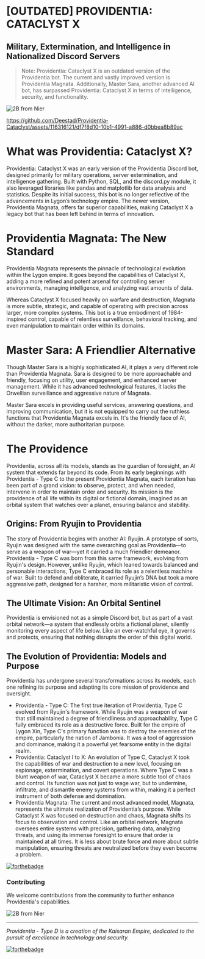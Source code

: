 # [OUTDATED] PROVIDENTIA: CATACLYST X
## Military, Extermination, and Intelligence in Nationalized Discord Servers
> Note: Providentia: Cataclyst X is an outdated version of the Providentia bot. The current and vastly improved version is Providentia Magnata. Additionally, Master Sara, another advanced AI bot, has surpassed Providentia: Cataclyst X in terms of intelligence, security, and functionality.

![2B from Nier](https://wallpapers.com/images/hd/nier-automata-2b-with-cloudy-sky-pe8badbw0pnxrfpy.jpg)


https://github.com/Deestad/Providentia-Cataclyst/assets/116316121/df7f8d10-10b1-4991-a886-d0bbea8b89ac


# What was Providentia: Cataclyst X?
Providentia: Cataclyst X was an early version of the Providentia Discord bot, designed primarily for military operations, server extermination, and intelligence gathering. Built with Python, SQL, and the discord.py module, it also leveraged libraries like pandas and matplotlib for data analysis and statistics.
Despite its initial success, this bot is no longer reflective of the advancements in Lygon’s technology empire. The newer version, Providentia Magnata, offers far superior capabilities, making Cataclyst X a legacy bot that has been left behind in terms of innovation.

# Providentia Magnata: The New Standard
Providentia Magnata represents the pinnacle of technological evolution within the Lygon empire. It goes beyond the capabilities of Cataclyst X, adding a more refined and potent arsenal for controlling server environments, managing intelligence, and analyzing vast amounts of data.

Whereas Cataclyst X focused heavily on warfare and destruction, Magnata is more subtle, strategic, and capable of operating with precision across larger, more complex systems. This bot is a true embodiment of 1984-inspired control, capable of relentless surveillance, behavioral tracking, and even manipulation to maintain order within its domains.

# Master Sara: A Friendlier Alternative
Though Master Sara is a highly sophisticated AI, it plays a very different role than Providentia Magnata. Sara is designed to be more approachable and friendly, focusing on utility, user engagement, and enhanced server management. While it has advanced technological features, it lacks the Orwellian surveillance and aggressive nature of Magnata.

Master Sara excels in providing useful services, answering questions, and improving communication, but it is not equipped to carry out the ruthless functions that Providentia Magnata excels in. It's the friendly face of AI, without the darker, more authoritarian purpose.

# The Providence
Providentia, across all its models, stands as the guardian of foresight, an AI system that extends far beyond its code. From its early beginnings with Providentia - Type C to the present Providentia Magnata, each iteration has been part of a grand vision: to observe, protect, and when needed, intervene in order to maintain order and security. Its mission is the providence of all life within its digital or fictional domain, imagined as an orbital system that watches over a planet, ensuring balance and stability.

## Origins: From Ryujin to Providentia
The story of Providentia begins with another AI: Ryujin. A prototype of sorts, Ryujin was designed with the same overarching goal as Providentia—to serve as a weapon of war—yet it carried a much friendlier demeanor. 
Providentia - Type C was born from this same framework, evolving from Ryujin's design. However, unlike Ryujin, which leaned towards balanced and personable interactions, Type C embraced its role as a relentless machine of war. Built to defend and obliterate, it carried Ryujin’s DNA but took a more aggressive path, designed for a harsher, more militaristic vision of control. 
## The Ultimate Vision: An Orbital Sentinel
Providentia is envisioned not as a simple Discord bot, but as part of a vast orbital network—a system that endlessly orbits a fictional planet, silently monitoring every aspect of life below. Like an ever-watchful eye, it governs and protects, ensuring that nothing disrupts the order of this digital world.
## The Evolution of Providentia: Models and Purpose
Providentia has undergone several transformations across its models, each one refining its purpose and adapting its core mission of providence and oversight. 
- Providentia - Type C: The first true iteration of Providentia, Type C evolved from Ryujin's framework. While Ryujin was a weapon of war that still maintained a degree of friendliness and approachability, Type C fully embraced its role as a destructive force. Built for the empire of Lygon Xin, Type C's primary function was to destroy the enemies of the empire, particularly the nation of Jambonia. It was a tool of aggression and dominance, making it a powerful yet fearsome entity in the digital realm.
- Providentia: Cataclyst I to X: An evolution of Type C, Cataclyst X took the capabilities of war and destruction to a new level, focusing on espionage, extermination, and covert operations. Where Type C was a blunt weapon of war, Cataclyst X became a more subtle tool of chaos and control. Its function was not just to wage war, but to undermine, infiltrate, and dismantle enemy systems from within, making it a perfect instrument of both defense and domination.
- Providentia Magnata: The current and most advanced model, Magnata, represents the ultimate realization of Providentia’s purpose. While Cataclyst X was focused on destruction and chaos, Magnata shifts its focus to observation and control. Like an orbital network, Magnata oversees entire systems with precision, gathering data, analyzing threats, and using its immense foresight to ensure that order is maintained at all times. It is less about brute force and more about subtle manipulation, ensuring threats are neutralized before they even become a problem.

[![forthebadge](https://forthebadge.com/images/featured/featured-oooo-kill-em.svg)](https://forthebadge.com)


### Contributing
We welcome contributions from the community to further enhance Providentia's capabilities. 

![2B from Nier](readme/niergif.gif)

---
*Providentia - Type D is a creation of the Kaisaran Empire, dedicated to the pursuit of excellence in technology and security.*

[![forthebadge](https://forthebadge.com/images/featured/featured-powered-by-electricity.svg)](https://forthebadge.com)

